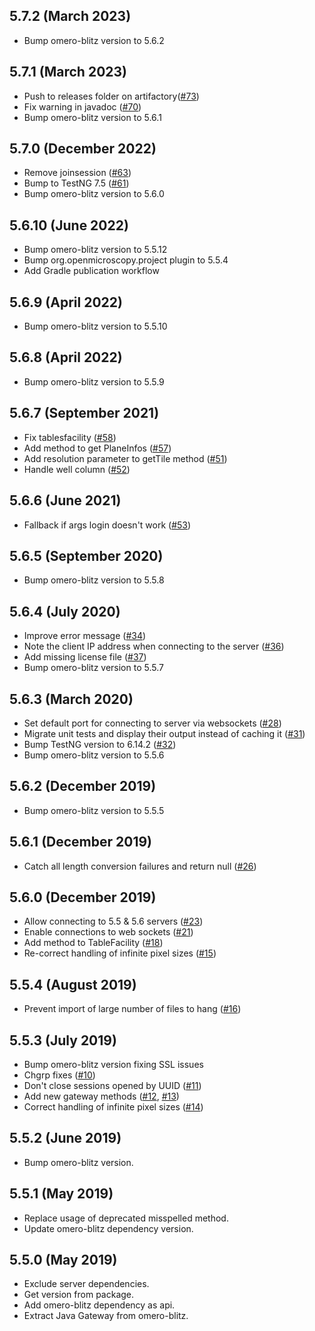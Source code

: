 5.7.2 (March 2023)
------------------

- Bump omero-blitz version to 5.6.2

5.7.1 (March 2023)
------------------

- Push to releases folder on artifactory([#73](https://github.com/ome/omero-gateway-java/pull/73))
- Fix warning in javadoc ([#70](https://github.com/ome/omero-gateway-java/pull/70))
- Bump omero-blitz version to 5.6.1

5.7.0 (December 2022)
---------------------

- Remove joinsession ([#63](https://github.com/ome/omero-gateway-java/pull/63))
- Bump to TestNG 7.5 ([#61](https://github.com/ome/omero-gateway-java/pull/61))
- Bump omero-blitz version to 5.6.0


5.6.10 (June 2022)
------------------

- Bump omero-blitz version to 5.5.12
- Bump org.openmicroscopy.project plugin to 5.5.4
- Add Gradle publication workflow

5.6.9 (April 2022)
------------------

- Bump omero-blitz version to 5.5.10

5.6.8 (April 2022)
------------------

- Bump omero-blitz version to 5.5.9

5.6.7 (September 2021)
----------------------

- Fix tablesfacility ([#58](https://github.com/ome/omero-gateway-java/pull/58))
- Add method to get PlaneInfos ([#57](https://github.com/ome/omero-gateway-java/pull/57))
- Add resolution parameter to getTile method ([#51](https://github.com/ome/omero-gateway-java/pull/51))
- Handle well column ([#52](https://github.com/ome/omero-gateway-java/pull/52))

5.6.6 (June 2021)
-----------------

- Fallback if args login doesn't work ([#53](https://github.com/ome/omero-gateway-java/pull/53))

5.6.5 (September 2020)
----------------------

- Bump omero-blitz version to 5.5.8

5.6.4 (July 2020)
-----------------

- Improve error message ([#34](https://github.com/ome/omero-gateway-java/pull/34))
- Note the client IP address when connecting to the server ([#36](https://github.com/ome/omero-gateway-java/pull/36))
- Add missing license file ([#37](https://github.com/ome/omero-gateway-java/pull/37))
- Bump omero-blitz version to 5.5.7

5.6.3 (March 2020)
------------------

- Set default port for connecting to server via websockets
  ([#28](https://github.com/ome/omero-gateway-java/pull/28))
- Migrate unit tests and display their output instead of caching it
  ([#31](https://github.com/ome/omero-gateway-java/pull/31))
- Bump TestNG version to 6.14.2
  ([#32](https://github.com/ome/omero-gateway-java/pull/32))
- Bump omero-blitz version to 5.5.6

5.6.2 (December 2019)
---------------------

- Bump omero-blitz version to 5.5.5

5.6.1 (December 2019)
---------------------

- Catch all length conversion failures and return null ([#26](https://github.com/ome/omero-gateway-java/pull/26))

5.6.0 (December 2019)
---------------------

- Allow connecting to 5.5 & 5.6 servers ([#23](https://github.com/ome/omero-gateway-java/pull/23))
- Enable connections to web sockets ([#21](https://github.com/ome/omero-gateway-java/pull/21))
- Add method to TableFacility ([#18](https://github.com/ome/omero-gateway-java/pull/18))
- Re-correct handling of infinite pixel sizes ([#15](https://github.com/ome/omero-gateway-java/pull/15))

5.5.4 (August 2019)
-------------------

- Prevent import of large number of files to hang ([#16](https://github.com/ome/omero-gateway-java/pull/16))

5.5.3 (July 2019)
-----------------

- Bump omero-blitz version fixing SSL issues
- Chgrp fixes ([#10](https://github.com/ome/omero-gateway-java/pull/10))
- Don't close sessions opened by UUID ([#11](https://github.com/ome/omero-gateway-java/pull/11))
- Add new gateway methods ([#12](https://github.com/ome/omero-gateway-java/pull/12), [#13](https://github.com/ome/omero-gateway-java/pull/12))
- Correct handling of infinite pixel sizes ([#14](https://github.com/ome/omero-gateway-java/pull/14))

5.5.2 (June 2019)
-----------------

- Bump omero-blitz version.

5.5.1 (May 2019)
----------------

- Replace usage of deprecated misspelled method.
- Update omero-blitz dependency version.

5.5.0 (May 2019)
----------------

- Exclude server dependencies.
- Get version from package.
- Add omero-blitz dependency as api.
- Extract Java Gateway from omero-blitz.
